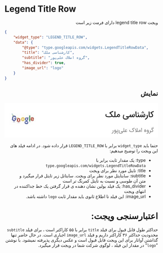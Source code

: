 # Legend Title Row
<div dir="rtl">
 ویجت legend title row دارای فرمت زیر است
</div>

```json
{
    "widget_type": "LEGEND_TITLE_ROW",
    "data": {
        "@type": "type.googleapis.com/widgets.LegendTitleRowData",
        "title": "کارشناسی ملک",
        "subtitle": "گروه املاک علی‌پور",
        "has_divider": true,
        "image_url": "logo"
    }
}
```
<div dir="rtl">

##  نمایش
![ScreenShot](doc-images/legend_title_row.png)

حتما باید `widget_type` برابر با `LEGEND_TITLE_ROW` قرار داده شود.
در ادامه فیلد های این ویجت را توضیح میدهیم:
- type: یک مقدار ثابت برابر با `type.googleapis.com/widgets.LegendTitleRowData`
- title: تایتل مورد نطر برای ویجت
- subtitle: سابتایتل مورد نطر برای ویجت. سابتاتل زیر تایتل قرار میگیرد و متن آن طوسی و نسبت به تایتل کمرنگ تر است
- has_divider: یک فیلد بولین نشان دهنده ی قرار گرفتن یک خط جداکننده در انتهای ویجت
- image_url: این فیلد تا اطلاع ثانوی باید مقدار ثابت `logo` داشته باشد.

# اعتبارسنجی ویجت:

حداکثر طول قابل قبول برای فیلد `title` برابر با ۵۵ کاراکتر است ، برای فیلد `subtitle` محدودیت حداکثر ۳۶ کاراکتر داریم و فیلد `image_url` اجباری است. در حال حاضر تنها گذاشتن آواتار برای این ویجت قابل قبول است و عکس دیگری پذیرفته نمیشود. با نوشتن "`logo`" در مقدار این فیلد ، لوگوی شرکت شما در ویجت قرار میگیرد.
</div>